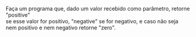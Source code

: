 Faça um programa que, dado um valor recebido como parâmetro, retorne "positive"  
se esse valor for positivo, "negative" se for negativo, e caso não seja  
nem positivo e nem negativo retorne "zero".  